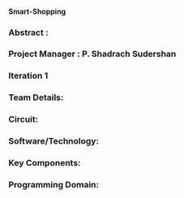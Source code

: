 #### Smart-Shopping

### Abstract :

### Project Manager : P. Shadrach Sudershan

### Iteration 1
### Team Details:

### Circuit:

### Software/Technology:

### Key Components:

### Programming Domain:
